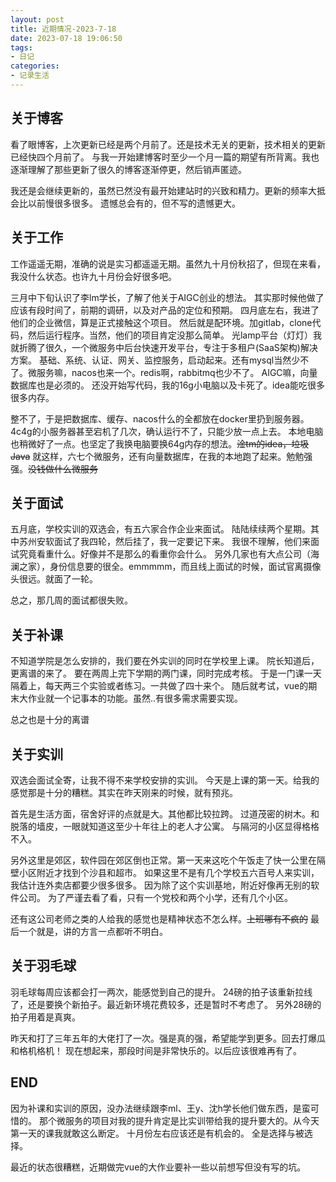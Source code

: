 ```yaml
---
layout: post
title: 近期情况-2023-7-18
date: 2023-07-18 19:06:50
tags:
- 日记
categories:
- 记录生活
---
```


## 关于博客

看了眼博客，上次更新已经是两个月前了。还是技术无关的更新，技术相关的更新已经快四个月前了。
与我一开始建博客时至少一个月一篇的期望有所背离。我也逐渐理解了那些更新了很久的博客逐渐停更，然后销声匿迹。

我还是会继续更新的，虽然已然没有最开始建站时的兴致和精力。更新的频率大抵会比以前慢很多很多。
遗憾总会有的，但不写的遗憾更大。

## 关于工作

工作遥遥无期，准确的说是实习都遥遥无期。虽然九十月份秋招了，但现在来看，我没什么状态。也许九十月份会好很多吧。

三月中下旬认识了李lm学长，了解了他关于AIGC创业的想法。
其实那时候他做了应该有段时间了，前期的调研，以及对产品的定位和预期。
四月底左右，我进了他们的企业微信，算是正式接触这个项目。
然后就是配环境。加gitlab，clone代码，然后运行程序。当然，他们的项目肯定没那么简单。
光lamp平台（灯灯）我就折腾了很久，一个微服务中后台快速开发平台，专注于多租户(SaaS架构)解决方案。
基础、系统、认证、网关、监控服务，启动起来。还有mysql当然少不了。微服务嘛，nacos也来一个。redis啊，rabbitmq也少不了。
AIGC嘛，向量数据库也是必须的。
还没开始写代码，我的16g小电脑以及卡死了。idea能吃很多很多内存。

整不了，于是把数据库、缓存、nacos什么的全都放在docker里扔到服务器。4c4g的小服务器甚至宕机了几次，确认运行不了，只能少放一点上去。
本地电脑也稍微好了一点。也坚定了我换电脑要换64g内存的想法。~~淦tm的idea，垃圾Java~~
就这样，六七个微服务，还有向量数据库，在我的本地跑了起来。勉勉强强。~~没钱做什么微服务~~

## 关于面试

五月底，学校实训的双选会，有五六家合作企业来面试。
陆陆续续两个星期。其中苏州安软面试了我四轮，然后挂了，我一定要记下来。
我很不理解，他们来面试究竟看重什么。好像并不是那么的看重你会什么。
另外几家也有大点公司（海澜之家），身份信息要的很全。emmmmm，而且线上面试的时候，面试官离摄像头很远。就面了一轮。

总之，那几周的面试都很失败。

## 关于补课

不知道学院是怎么安排的，我们要在外实训的同时在学校里上课。
院长知道后，更离谱的来了。
要在两周上完下学期的两门课，同时完成考核。
于是一门课一天隔着上，每天两三个实验或者练习。一共做了四十来个。
随后就考试，vue的期末大作业就一个记事本的功能。虽然..有很多需求需要实现。

总之也是十分的离谱

## 关于实训

双选会面试全寄，让我不得不来学校安排的实训。
今天是上课的第一天。给我的感觉那是十分的糟糕。其实在昨天刚来的时候，就有预兆。

首先是生活方面，宿舍好评的点就是大。其他都比较拉跨。
过道茂密的树木。和脱落的墙皮，一眼就知道这至少十年往上的老人才公寓。
与隔河的小区显得格格不入。

另外这里是郊区，软件园在郊区倒也正常。第一天来这吃个午饭走了快一公里在隔壁小区附近才找到个沙县和超市。
如果这里不是有几个学校五六百号人来实训，我估计连外卖店都要少很多很多。
因为除了这个实训基地，附近好像再无别的软件公司。
为了严谨去看了看，只有一个党校和两个小学，还有几个小区。

还有这公司老师之类的人给我的感觉也是精神状态不怎么样。~~上班哪有不疯的~~
最后一个就是，讲的方言一点都听不明白。

## 关于羽毛球

羽毛球每周应该都会打一两次，能感觉到自己的提升。
24磅的拍子该重新拉线了，还是要换个新拍子。最近新环境花费较多，还是暂时不考虑了。
另外28磅的拍子用着是真爽。

昨天和打了三年五年的大佬打了一次。强是真的强，希望能学到更多。回去打爆瓜和格机格机！
现在想起来，那段时间是非常快乐的。以后应该很难再有了。

## END

因为补课和实训的原因，没办法继续跟李ml、王y、沈h学长他们做东西，是蛮可惜的。
那个微服务的项目对我的提升肯定是比实训带给我的提升要大的。从今天第一天的课我就敢这么断定。
十月份左右应该还是有机会的。
全是选择与被选择。

最近的状态很糟糕，近期做完vue的大作业要补一些以前想写但没有写的坑。
